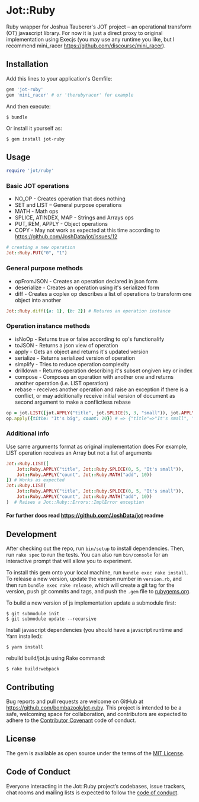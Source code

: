 # Jot::Ruby

Ruby wrapper for Joshua Tauberer's JOT project – an operational transform (OT) javascript library. For now it is just a direct proxy to original implementation using Execjs (you may use any runtime you like, but I recommend mini_racer https://github.com/discourse/mini_racer).

## Installation

Add this lines to your application's Gemfile:

```ruby
gem 'jot-ruby'
gem 'mini_racer' # or 'therubyracer' for example
```

And then execute:

    $ bundle

Or install it yourself as:

    $ gem install jot-ruby

## Usage

```ruby
require 'jot/ruby'
```

### Basic JOT operations
- NO_OP - Creates operation that does nothing
- SET and LIST – General purpose operations
- MATH - Math ops
- SPLICE, ATINDEX, MAP - Strings and Arrays ops
- PUT, REM, APPLY - Object operations
- COPY - May not work as expected at this time according to https://github.com/JoshData/jot/issues/12

```ruby
# creating a new operation
Jot::Ruby.PUT("0", "1")
```

### General purpose methods
- opFromJSON - Creates an operation declared in json form
- deserialize - Creates an operation using it's serialized form
- diff - Creates a coplex op describes a list of operations to transform one object into another
```ruby
Jot::Ruby.diff({a: 1}, {b: 2}) # Returns an operation instance
```

### Operation instance methods
- isNoOp - Returns true or false according to op's functionalify
- toJSON - Returns a json view of operation
- apply - Gets an object and returns it's updated version
- serialize - Returns serialized version of operation
- simplify - Tries to reduce operation complexity
- drilldown - Returns operation describing it's subset ongiven key or index
- compose - Composes an operation with another one and returns another operation (i.e. LIST operation)
- rebase - receives another operation and raise an exception if there is a conflict, or may additionally receive initial version of document as second argument to make a conflictless rebase

```ruby
op = jot.LIST([jot.APPLY("title", jot.SPLICE(5, 3, "small")), jot.APPLY("count", jot.MATH('add', -10))])
op.apply({title: "It's big", count: 20}) # => {"title"=>"It's small", "count"=>10} 
```

### Additional info
Use same arguments format as original implementation does
For example, LIST operation receives an Array but not a list of arguments
```ruby
Jot::Ruby.LIST([
    Jot::Ruby.APPLY("title", Jot::Ruby.SPLICE(0, 5, "It's small")), 
    Jot::Ruby.APPLY("count", Jot::Ruby.MATH("add", 10))
]) # Works as expected
Jot::Ruby.LIST(
    Jot::Ruby.APPLY("title", Jot::Ruby.SPLICE(0, 5, "It's small")), 
    Jot::Ruby.APPLY("count", Jot::Ruby.MATH("add", 10))
)  # Raises a Jot::Ruby::Errors::ImplError exception
```

#### For further docs read https://github.com/JoshData/jot readme

## Development

After checking out the repo, run `bin/setup` to install dependencies. Then, run `rake spec` to run the tests. You can also run `bin/console` for an interactive prompt that will allow you to experiment.

To install this gem onto your local machine, run `bundle exec rake install`. To release a new version, update the version number in `version.rb`, and then run `bundle exec rake release`, which will create a git tag for the version, push git commits and tags, and push the `.gem` file to [rubygems.org](https://rubygems.org).

To build a new version of js implementation update a submodule first:

    $ git submodule init
    $ git submodule update --recursive

Install javascript dependencies (you should have a javscript runtime and Yarn installed):

    $ yarn install

rebuild build/jot.js using Rake command:

    $ rake build:webpack

## Contributing

Bug reports and pull requests are welcome on GitHub at https://github.com/bombazook/jot-ruby. This project is intended to be a safe, welcoming space for collaboration, and contributors are expected to adhere to the [Contributor Covenant](http://contributor-covenant.org) code of conduct.

## License

The gem is available as open source under the terms of the [MIT License](https://opensource.org/licenses/MIT).

## Code of Conduct

Everyone interacting in the Jot::Ruby project’s codebases, issue trackers, chat rooms and mailing lists is expected to follow the [code of conduct](https://github.com/bombazook/jot-ruby/blob/master/CODE_OF_CONDUCT.md).
